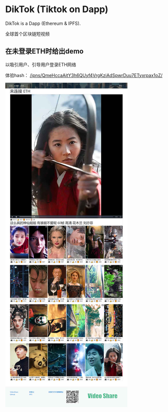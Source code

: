 # DikTok (Tiktok on Dapp)

DikTok is a Dapp (Ethereum & IPFS).

全球首个区块链短视频

## 在未登录ETH时给出demo

以吸引用户、引导用户登录ETH网络

体验hash： [/ipns/QmeHccaAitY3h6QUyf4VrgKziAdSpwrDuu7ETyxrpax1oZ/](http://ipfs-gateway.dlimba.top:8082/ipns/QmeHccaAitY3h6QUyf4VrgKziAdSpwrDuu7ETyxrpax1oZ/)

![未登录时的演示](demo-file/demo1.jpg)

